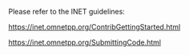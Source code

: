 Please refer to the INET guidelines: 

https://inet.omnetpp.org/ContribGettingStarted.html

https://inet.omnetpp.org/SubmittingCode.html